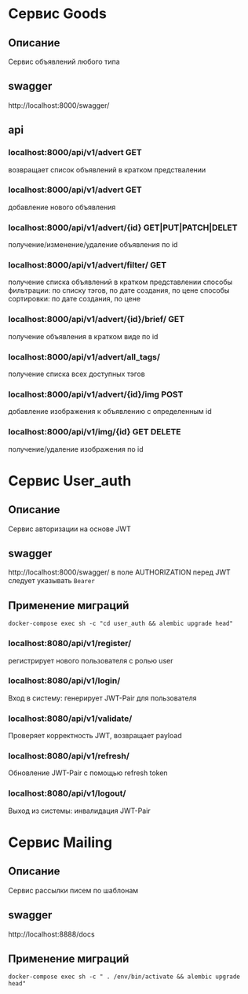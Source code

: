 # Сервис Goods

## Описание
Сервис объявлений любого типа

## swagger
http://localhost:8000/swagger/

## api

### localhost:8000/api/v1/advert GET
возвращает список объявлений в кратком предствалении

### localhost:8000/api/v1/advert GET
добавление нового объявления

### localhost:8000/api/v1/advert/{id} GET|PUT|PATCH|DELET
получение/изменение/удаление объявления по id


### localhost:8000/api/v1/advert/filter/ GET
получение списка объявлений в кратком представлении 
способы фильтрации: по списку тэгов, по дате создания, по цене
способы сортировки: по дате создания, по цене

### localhost:8000/api/v1/advert/{id}/brief/ GET
получение объявления в кратком виде по id

### localhost:8000/api/v1/advert/all_tags/
получение списка всех доступных тэгов

### localhost:8000/api/v1/advert/{id}/img POST
добавление изображения к объявлению c определенным id

### localhost:8000/api/v1/img/{id} GET DELETE
получение/удаление изображения по id



# Сервис User_auth

## Описание 
Сервис авторизации на основе JWT

## swagger 
http://localhost:8000/swagger/
в поле AUTHORIZATION перед JWT следует указывать `Bearer`

## Применение миграций
`docker-compose exec sh -c "cd user_auth && alembic upgrade head"`

### localhost:8080/api/v1/register/
регистрирует нового пользователя с ролью user

### localhost:8080/api/v1/login/
Вход в систему: генерирует JWT-Pair для пользователя

### localhost:8080/api/v1/validate/
Проверяет корректность JWT, возвращает payload

### localhost:8080/api/v1/refresh/
Обновление JWT-Pair с помощью refresh token

### localhost:8080/api/v1/logout/
Выход из системы: инвалидация JWT-Pair



# Сервис Mailing

## Описание 
Сервис рассылки писем по шаблонам

## swagger
http://localhost:8888/docs

## Применение миграций
`docker-compose exec sh -c " . /env/bin/activate && alembic upgrade head"`

